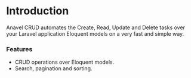 # Introduction

Anavel CRUD automates the Create, Read, Update and Delete tasks over your Laravel application Eloquent models on a very fast and simple way.

### Features

* CRUD operations over Eloquent models.
* Search, pagination and sorting.
